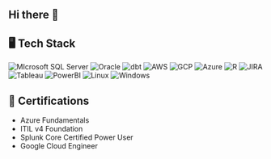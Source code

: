 ## Hi there 👋


## 🖥️ Tech Stack
![MIcrosoft SQL Server](https://img.shields.io/badge/Microsoft%20SQL%20Server-CC2927?style=for-the-badge&logo=microsoft%20sql%20server&logoColor=white) ![Oracle](https://img.shields.io/badge/Oracle-F80000?style=for-the-badge&logo=Oracle&logoColor=white) ![dbt](https://img.shields.io/badge/dbt-FF694B?style=for-the-badge&logo=dbt&logoColor=white) ![AWS](https://img.shields.io/badge/Amazon_AWS-FF9900?style=for-the-badge&logo=amazonaws&logoColor=white) ![GCP](https://img.shields.io/badge/Google_Cloud-4285F4?style=for-the-badge&logo=google-cloud&logoColor=white) ![Azure](https://img.shields.io/badge/microsoft%20azure-0089D6?style=for-the-badge&logo=microsoft-azure&logoColor=white) ![R](https://img.shields.io/badge/R-276DC3?style=for-the-badge&logo=r&logoColor=white) ![JIRA](https://img.shields.io/badge/Jira-0052CC?style=for-the-badge&logo=Jira&logoColor=white) ![Tableau](https://img.shields.io/badge/Tableau-E97627?style=for-the-badge&logo=Tableau&logoColor=white) ![PowerBI](https://img.shields.io/badge/PowerBI-F2C811?style=for-the-badge&logo=Power%20BI&logoColor=white) ![Linux](https://img.shields.io/badge/Linux-FCC624?style=for-the-badge&logo=linux&logoColor=black) ![Windows](https://img.shields.io/badge/Windows-0078D6?style=for-the-badge&logo=windows&logoColor=white)


## 📃 Certifications
- Azure Fundamentals
- ITIL v4 Foundation
- Splunk Core Certified Power User
- Google Cloud Engineer
<!--
**Neelylawrence95/Neelylawrence95** is a ✨ _special_ ✨ repository because its `README.md` (this file) appears on your GitHub profile.

Here are some ideas to get you started:
## 🖥️ Tech Stack
<div align="center">
	<code><img width="50" src="https://github.com/marwin1991/profile-technology-icons/assets/19180175/3b371807-db7c-45b4-8720-c0cfc901680a" alt="MSSQL" title="MSSQL"/></code>
</div>
- 🔭 I’m currently working on ...
- 🌱 I’m currently learning ...
- 👯 I’m looking to collaborate on ...
- 🤔 I’m looking for help with ...
- 💬 Ask me about ...
- 📫 How to reach me: ...
- 😄 Pronouns: ...
- ⚡ Fun fact: ...
-->
